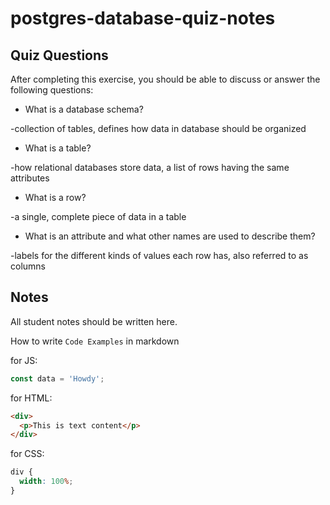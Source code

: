 # postgres-database-quiz-notes

## Quiz Questions

After completing this exercise, you should be able to discuss or answer the following questions:

- What is a database schema?

-collection of tables, defines how data in database should be organized

- What is a table?

-how relational databases store data, a list of rows having the same attributes

- What is a row?

-a single, complete piece of data in a table

- What is an attribute and what other names are used to describe them?

-labels for the different kinds of values each row has, also referred to as columns

## Notes

All student notes should be written here.

How to write `Code Examples` in markdown

for JS:

```javascript
const data = 'Howdy';
```

for HTML:

```html
<div>
  <p>This is text content</p>
</div>
```

for CSS:

```css
div {
  width: 100%;
}
```
